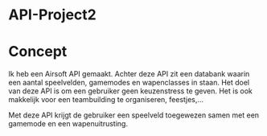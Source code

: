 # API-Project2

# Concept

Ik heb een Airsoft API gemaakt. Achter deze API zit een databank waarin een aantal speelvelden, gamemodes en wapenclasses in staan.
Het doel van deze API is om een gebruiker geen keuzenstress te geven. Het is ook makkelijk voor een teambuilding te organiseren, feestjes,...

Met deze API krijgt de gebruiker een speelveld toegewezen samen met een gamemode en een wapenuitrusting.